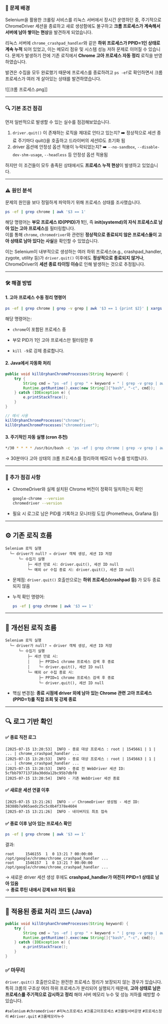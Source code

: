 
### 📌 문제 배경

Selenium을 활용한 크롤링 서비스를 리눅스 서버에서 장시간 운영하던 중, 주기적으로 ChromeDriver 세션을 종료하고 새로 생성함에도 불구하고 **크롬 프로세스가 계속해서 서버에 남아 쌓이는 현상**을 발견하게 되었습니다.

리눅스 서버에 `chrome_crashpad_handler`와 같은 **하위 프로세스가 PPID=1인 상태로 계속 누적** 되어 있었고, 이는 메모리 점유 및 시스템 성능 저하 문제로 이어질 수 있습니다.
문제가 발생하기 전에 기존 로직에서 **Chrome 고아 프로세스 자동 정리** 로직을 반영하였습니다.

발견은 수집을 모두 완료했기 때문에 프로세스를 종료하려고 `ps -ef`로 확인하면서 크롬 프로세스가 여러 개 살아있는 상태를 발견하였습니다.

![[크롬 프로세스.png]]

---

### 🔍 기본 조건 점검

먼저 일반적으로 발생할 수 있는 실수를 점검해보았습니다.
1) `driver.quit()` 이 존재하는 로직을 제대로 안타고 있는지?
	➡️ 정상적으로 세션 종료 주기마다 quit()을 호출하고 드라이버의 세션ID도 초기화 됨
2) driver 옵션에 안정성 옵션 적용이 누락되었는지?
	➡️ `--no-sandbox`, `--disable-dev-shm-usage`, `--headless` 등 안정성 옵션 적용됨
    

하지만 이 조건들이 모두 충족된 상태에서도 **프로세스 누적 현상**이 발생하고 있었습니다.

---

### ⚠️ 원인 분석

문제의 원인을 보다 정밀하게 파악하기 위해 프로세스 상태를 조사했습니다.

```bash
ps -ef | grep chrome | awk '$3 == 1'
```

해당 명령어는 **부모 프로세스 ID(PPID)가 1**인, 즉 **init(systemd)의 자식 프로세스로 남아 있는 고아 프로세스**를 필터링합니다.  
이를 통해 `chrome`, `chromedriver`와 관련된 **정상적으로 종료되지 않은 프로세스들이 고아 상태로 남아 있다는 사실**을 확인할 수 있었습니다.

이는 Selenium이 내부적으로 생성하는 여러 하위 프로세스(e.g., crashpad_handler, zygote, utility 등)가 `driver.quit()` 이후에도 **정상적으로 종료되지 않거나**, ChromeDriver의 **세션 종료 타이밍 이슈**로 인해 발생하는 것으로 추정됩니다.

---

### 🛠 해결 방법

#### 1. 고아 프로세스 수동 정리 명령어

```bash
ps -ef | grep chrome | grep -v grep | awk '$3 == 1 {print $2}' | xargs kill -9
```

해당 명령어는:

- `chrome`이 포함된 프로세스 중
    
- 부모 PID가 1인 고아 프로세스만 필터링한 후
    
- `kill -9`로 강제 종료합니다.
    

#### 2. Java에서 자동화 처리

```java
public void killOrphanChromeProcesses(String keyword) {
    try {
        String cmd = "ps -ef | grep " + keyword + " | grep -v grep | awk '$3 == 1 {print $2}' | xargs kill -9";
        Runtime.getRuntime().exec(new String[]{"bash", "-c", cmd});
    } catch (IOException e) {
        e.printStackTrace();
    }
}
```

```java
// 예시 사용
killOrphanChromeProcesses("chrome");
killOrphanChromeProcesses("chromedriver");
```

#### 3. 주기적인 자동 실행 (cron 추천)

```bash
*/30 * * * * /usr/bin/bash -c 'ps -ef | grep chrome | grep -v grep | awk "$3 == 1 {print \$2}" | xargs kill -9'
```

→ 30분마다 고아 상태의 크롬 프로세스를 정리하여 메모리 누수를 방지합니다.

---

### 🧩 추가 점검 사항

- ChromeDriver와 실제 설치된 Chrome 버전이 정확히 일치하는지 확인
    
    ```bash
    google-chrome --version
    chromedriver --version
    ```
    
- 필요 시 로그로 남은 PID를 기록하고 모니터링 도입 (Prometheus, Grafana 등)
    

---

## ⚙️ 기존 로직 흐름

```text
Selenium 로직 실행
  └─ driver가 null? → driver 객체 생성, 세션 ID 저장
      └─ 수집기 실행
          ├─ 세션 만료 시: driver.quit(), 세션 ID null
          └─ 예외 or 수집 종료 시: driver.quit(), 세션 ID null
```

- 문제점: `driver.quit()` 호출만으로는 **하위 프로세스(crashpad 등)** 가 모두 종료되지 않음
    
- 누적 확인 명령어:
    
    ```bash
    ps -ef | grep chrome | awk '$3 == 1'
    ```
    

---

## 🔧 개선된 로직 흐름

```text
Selenium 로직 실행
  └─ driver가 null? → driver 객체 생성, 세션 ID 저장
      └─ 수집기 실행
          ├─ 세션 만료 시:
          │    ├─ PPID=1 chrome 프로세스 검색 후 종료
          │    └─ driver.quit(), 세션 ID null
          └─ 예외 or 수집 종료 시:
               ├─ PPID=1 chrome 프로세스 검색 후 종료
               └─ driver.quit(), 세션 ID null
```

- 핵심 변경점: **종료 시점에 driver 외에 남아 있는 Chrome 관련 고아 프로세스(PPID=1)를 직접 조회 및 강제 종료**
    

---

## 🔍 로그 기반 확인

#### ✅ 종료 직전 로그

```
[2025-07-15 13:20:53]  INFO - 종료 대상 프로세스 : root | 1545661 | 1 | ... | chrome_crashpad_handler ...
[2025-07-15 13:20:53]  INFO - 종료 대상 프로세스 : root | 1545663 | 1 | ... | chrome_crashpad_handler ...
[2025-07-15 13:20:53]  INFO - 종료 전 WebDriver 세션 ID: 5cfbb797713718a30dda12bc95b7dbf0
[2025-07-15 13:20:54]  INFO - 기존 WebDriver 세션 종료
```

#### ✅ 새로운 세션 연결 이후

```
[2025-07-15 13:21:26]  INFO - ✅ ChromeDriver 생성됨 - 세션 ID: 38388b7a965aedc25c5c0b4f378e4604
[2025-07-15 13:21:26]  INFO - 네이버지도 최초 접속
```

#### ✅ 종료 이후 남아 있는 프로세스 확인

```bash
ps -ef | grep chrome | awk '$3 == 1'
```

결과:

```text
root     1546155  1  0 13:21 ? 00:00:00 /opt/google/chrome/chrome_crashpad_handler ...
root     1546157  1  0 13:21 ? 00:00:00 /opt/google/chrome/chrome_crashpad_handler ...
```

→ 새로운 driver 세션 생성 후에도 **crashpad_handler가 여전히 PPID=1 상태로 남아 있음**  
→ **종료 루틴 내에서 강제 kill 처리 필요**

---

## 🧪 적용된 종료 처리 코드 (Java)

```java
public void killOrphanChromeProcesses(String keyword) {
    try {
        String cmd = "ps -ef | grep " + keyword + " | grep -v grep | awk '$3 == 1 {print $2}' | xargs kill -9";
        Runtime.getRuntime().exec(new String[]{"bash", "-c", cmd});
    } catch (IOException e) {
        e.printStackTrace();
    }
}
```


### ✅ 마무리

`driver.quit()` 호출만으로는 완전한 프로세스 정리가 보장되지 않는 경우가 있습니다. 특히 크롬의 구조상 여러 하위 프로세스가 분리되어 실행되기 때문에, **고아 상태로 남은 프로세스를 주기적으로 감시하고 정리** 해야 서버 메모리 누수 및 성능 저하를 예방할 수 있습니다.




`#selenium` `#chromedriver` `#리눅스프로세스` `#크롬고아프로세스` `#크롤링서버운영` `#프로세스정리` `#driver.quit` `#크롬메모리누수`